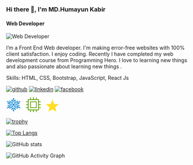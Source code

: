 ### Hi there 👋, I'm MD.Humayun Kabir
#### Web Developer
![Web Developer](https://scontent.fdac5-2.fna.fbcdn.net/v/t1.6435-9/92553599_2780141842269756_7821165111355113472_n.jpg?_nc_cat=102&ccb=1-5&_nc_sid=174925&_nc_eui2=AeEhvVe1HHWuSaRAGszgcHRIAFonRh1Rby0AWidGHVFvLa_NBpMbB__IuJGorruhs2ixBy5JHAEBWbu7gdimWkpr&_nc_ohc=8sisRDf9TPMAX8-TRbQ&_nc_ht=scontent.fdac5-2.fna&oh=cc999aadf66e5793194431ed22e81139&oe=61C58090)

I’m a Front End Web developer. I'm making error-free websites with 100% client satisfaction. I enjoy coding. Recently I have completed my web development course from Programming Hero. I love to learning new things and also passionate about learning new things .

Skills: HTML, CSS, Bootstrap, JavaScript,  React Js



[<img src='https://cdn.jsdelivr.net/npm/simple-icons@3.0.1/icons/github.svg' alt='github' height='40'>](https://github.com/HKabir52447)  [<img src='https://cdn.jsdelivr.net/npm/simple-icons@3.0.1/icons/linkedin.svg' alt='linkedin' height='40'>](https://www.linkedin.com/in/md-humayun-kabir-8856911ba/)  [<img src='https://cdn.jsdelivr.net/npm/simple-icons@3.0.1/icons/facebook.svg' alt='facebook' height='40'>](https://www.facebook.com/profile.php?id=100008219011092)  

<a href='https://archiveprogram.github.com/'><img src='https://raw.githubusercontent.com/acervenky/animated-github-badges/master/assets/acbadge.gif' width='40' height='40'></a> <a href='https://docs.github.com/en/developers'><img src='https://raw.githubusercontent.com/acervenky/animated-github-badges/master/assets/devbadge.gif' width='40' height='40'></a> <a href='https://stars.github.com/'><img src='https://raw.githubusercontent.com/acervenky/animated-github-badges/master/assets/starbadge.gif' width='35' height='35'></a> 

[![trophy](https://github-profile-trophy.vercel.app/?username=HKabir52447)](https://github.com/ryo-ma/github-profile-trophy)

[![Top Langs](https://github-readme-stats.vercel.app/api/top-langs/?username=HKabir52447)](https://github.com/anuraghazra/github-readme-stats)

![GitHub stats](https://github-readme-stats.vercel.app/api?username=HKabir52447&show_icons=true)  

![GitHub Activity Graph](https://activity-graph.herokuapp.com/graph?username=HKabir52447)  


